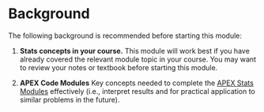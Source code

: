 # Background

The following background is recommended before starting this module:

1. **Stats concepts in your course.** This module will work best if you have already covered the relevant module topic in your course. You may want to review your notes or textbook before starting this module.

2. **APEX Code Modules** Key concepts needed to complete the [APEX Stats Modules](https://github.com/vectrlab/apex-stats-modules#readme) effectively (i.e., interpret results and for practical application to similar problems in the future).
